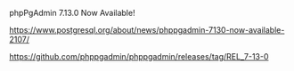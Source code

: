 phpPgAdmin 7.13.0 Now Available!

https://www.postgresql.org/about/news/phppgadmin-7130-now-available-2107/


https://github.com/phppgadmin/phppgadmin/releases/tag/REL_7-13-0